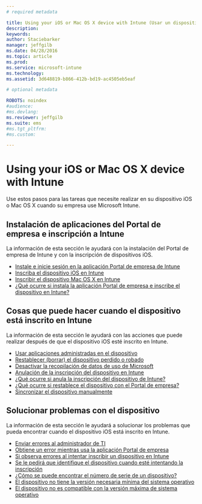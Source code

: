 ```yaml
---
# required metadata

title: Using your iOS or Mac OS X device with Intune (Usar un dispositivo iOS o Mac OS X con Intune) | Microsoft Intune
description:
keywords:
author: Staciebarker
manager: jeffgilb
ms.date: 04/28/2016
ms.topic: article
ms.prod:
ms.service: microsoft-intune
ms.technology:
ms.assetid: 3d648819-b866-412b-bd19-ac4505eb5eaf

# optional metadata

ROBOTS: noindex
#audience:
#ms.devlang:
ms.reviewer: jeffgilb
ms.suite: ems
#ms.tgt_pltfrm:
#ms.custom:

---
```


# Using your iOS or Mac OS X device with Intune

Use estos pasos para las tareas que necesite realizar en su dispositivo iOS o Mac OS X cuando su empresa use Microsoft Intune.

## Instalación de aplicaciones del Portal de empresa e inscripción a Intune

La información de esta sección le ayudará con la instalación del Portal de empresa de Intune y con la inscripción de dispositivos iOS.

- [Instale e inicie sesión en la aplicación Portal de empresa de Intune](install-and-sign-in-to-the-intune-company-portal-app-ios.md)</br>
- [Inscriba el dispositivo iOS en Intune](enroll-your-device-in-intune-ios.md)</br>
- [Inscribir el dispositivo Mac OS X en Intune](enroll-your-device-in-intune-mac-os-x.md)</br>
- [¿Qué ocurre si instala la aplicación Portal de empresa e inscribe el dispositivo en Intune?](what-happens-if-you-install-the-Company-Portal-app-and-enroll-your-device-in-intune-ios.md)</br>

## Cosas que puede hacer cuando el dispositivo está inscrito en Intune

La información de esta sección le ayudará con las acciones que puede realizar después de que el dispositivo iOS esté inscrito en Intune.

- [Usar aplicaciones administradas en el dispositivo](use-managed-apps-on-your-device-ios.md)</br>
- [Restablecer (borrar) el dispositivo perdido o robado](reset-erase-your-lost-or-stolen-device-ios.md)</br>
- [Desactivar la recopilación de datos de uso de Microsoft](turn-off-microsoft-usage-data-collection-ios.md)</br>
- [Anulación de la inscripción del dispositivo en Intune](unenroll-your-device-from-intune-ios.md)</br>
- [¿Qué ocurre si anula la inscripción del dispositivo de Intune?](what-happens-if-you-unenroll-your-device-from-intune-ios.md)</br>
- [¿Qué ocurre si restablece el dispositivo con el Portal de empresa?](what-happens-if-you-reset-your-device-using-the-company-portal-ios.md)</br>
- [Sincronizar el dispositivo manualmente](sync-your-device-manually-ios.md)

## Solucionar problemas con el dispositivo

La información de esta sección le ayudará a solucionar los problemas que pueda encontrar cuando el dispositivo iOS está inscrito en Intune.

- [Enviar errores al administrador de TI](send-errors-to-your-it-admin-ios.md)</br>
- [Obtiene un error mientras usa la aplicación Portal de empresa](you-get-an-error-while-using-the-company-portal-app-ios.md)</br>
- [Si observa errores al intentar inscribir un dispositivo en Intune](you-see-errors-while-trying-to-enroll-your-device-in-intune-ios.md)</br>
- [Se le pedirá que identifique el dispositivo cuando esté intentando la inscripción](you-are-asked-to-identify-your-device-when-trying-to-enroll-ios.md)</br>
- [¿Cómo se puede encontrar el número de serie de un dispositivo?](how-do-i-find-the-serial-number-on-my-device-ios.md)</br>
- [El dispositivo no tiene la versión necesaria mínima del sistema operativo](device-doesnt-have-the-required-minimum-operating-system-version-ios.md)</br>
- [El dispositivo no es compatible con la versión máxima de sistema operativo](device-doesnt-comply-with-the-maximum-operating-system-version-ios.md)




<!--HONumber=May16_HO1-->


